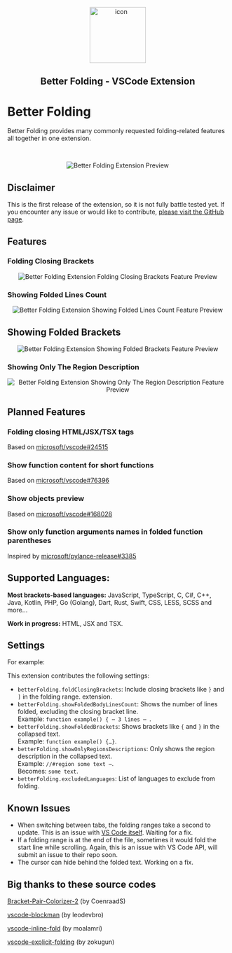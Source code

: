 <p align="center">
    <img width="128" alt="icon" src="https://raw.githubusercontent.com/mtbaqer/vscode-better-folding/main/icon_large.png">
</p>

<h2 align="center"> Better Folding - VSCode Extension </h2>

# Better Folding

Better Folding provides many commonly requested folding-related features all together in one extension. 

</br>

<p align="center">
<img
  src="https://raw.githubusercontent.com/mtbaqer/vscode-better-folding/main/demo-media/images/Preview.png"
  alt="Better Folding Extension Preview"
/>
</p>

## Disclaimer
This is the first release of the extension, so it is not fully battle tested yet. If you encounter any issue or would like to contribute, [please visit the GitHub page](https://github.com/mtbaqer/vscode-better-folding).

## Features
### Folding Closing Brackets

<p align="center">
<img
  src="https://raw.githubusercontent.com/mtbaqer/vscode-better-folding/main/demo-media/images/closingBrackets.png"
  alt="Better Folding Extension Folding Closing Brackets Feature Preview"
/>
</p>


### Showing Folded Lines Count

<p align="center">
<img
  src="https://raw.githubusercontent.com/mtbaqer/vscode-better-folding/main/demo-media/images/lineCount.png"
  alt="Better Folding Extension Showing Folded Lines Count Feature Preview"
/>
</p>

## Showing Folded Brackets

<p align="center">
<img
  src="https://raw.githubusercontent.com/mtbaqer/vscode-better-folding/main/demo-media/images/showFoldedBrackets.png"
  alt="Better Folding Extension Showing Folded Brackets Feature Preview"
/>
</p>

### Showing Only The Region Description

<p align="center">
<img
  src="https://raw.githubusercontent.com/mtbaqer/vscode-better-folding/main/demo-media/images/regions.png"
  alt="Better Folding Extension Showing Only The Region Description Feature Preview"
/>
</p>

## Planned Features

### Folding closing HTML/JSX/TSX tags
Based on [microsoft/vscode#24515](https://github.com/microsoft/vscode/issues/24515)

### Show function content for short functions
Based on [microsoft/vscode#76396](https://github.com/microsoft/vscode/issues/76396)

### Show objects preview
Based on [microsoft/vscode#168028](https://github.com/microsoft/vscode/issues/168028)

### Show only function arguments names in folded function parentheses

Inspired by [microsoft/pylance-release#3385](https://github.com/microsoft/pylance-release/issues/3385)

## Supported Languages:
**Most brackets-based languages:** JavaScript, TypeScript, C, C#, C++, Java, Kotlin, PHP, Go (Golang), Dart, Rust, Swift, CSS, LESS, SCSS and more...

**Work in progress:** HTML, JSX and TSX.

## Settings

For example:

This extension contributes the following settings:

- `betterFolding.foldClosingBrackets`: Include closing brackets like `}` and `]` in the folding range. extension.
- `betterFolding.showFoldedBodyLinesCount`: Shows the number of lines folded, excluding the closing bracket line.
<br />Example: `function example() { ⋯ 3 lines ⋯ `.
- `betterFolding.showFoldedBrackets`: 
Shows brackets like `{` and `}` in the collapsed text.
<br />Example: `function example() {…}`.
- `betterFolding.showOnlyRegionsDescriptions`: Only shows the region description in the collapsed text. 
<br />Example: `//#region some text ⋯`.
<br />Becomes: `some text`.
- `betterFolding.excludedLanguages`: List of languages to exclude from folding.

## Known Issues

- When switching between tabs, the folding ranges take a second to update. This is an issue with [VS Code itself](https://github.com/microsoft/vscode/issues/154977). Waiting for a fix.
- If a folding range is at the end of the file, sometimes it would fold the start line while scrolling. Again, this is an issue with VS Code API, will submit an issue to their repo soon.
- The cursor can hide behind the folded text. Working on a fix.

## Big thanks to these source codes
[Bracket-Pair-Colorizer-2](https://github.com/CoenraadS/Bracket-Pair-Colorizer-2) (by CoenraadS)

[vscode-blockman](https://github.com/leodevbro/vscode-blockman) (by leodevbro)

[vscode-inline-fold](https://github.com/moalamri/vscode-inline-fold) (by moalamri)

[vscode-explicit-folding](https://github.com/zokugun/vscode-explicit-folding) (by zokugun)